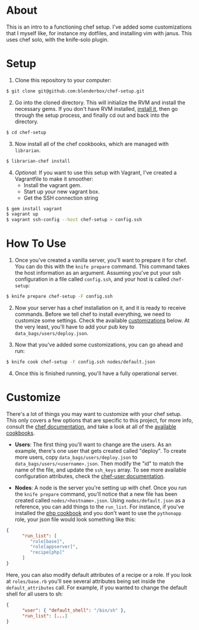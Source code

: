 # <a name="about"></a> About
This is an intro to a functioning chef setup. I've added some
customizations that I myself like, for instance my dotfiles, and
installing vim with janus. This uses chef solo, with the knife-solo
plugin.


# <a name="setup"></a> Setup
1. Clone this repository to your computer:
```bash
$ git clone git@github.com:blenderbox/chef-setup.git
```

2. Go into the cloned directory. This will initialize the RVM and
   install the necessary gems. If you don't have RVM installed, [install
   it](https://rvm.io/rvm/install/), then go through the setup process, and
   finally cd out and back into the directory.
```bash
$ cd chef-setup
```

3. Now install all of the chef cookbooks, which are managed with
   `librarian`.
```bash
$ librarian-chef install
```

4. *Optional*: If you want to use this setup with Vagrant, I've created
   a Vagrantfile to make it smoother:
    * Install the vagrant gem.
    * Start up your new vagrant box.
    * Get the SSH connection string

```bash
$ gem install vagrant
$ vagrant up
$ vagrant ssh-config --host chef-setup > config.ssh
```


# <a name="how-to"></a> How To Use
1. Once you've created a vanilla server, you'll want to prepare it for
   chef. You can do this with the `knife prepare` command. This command
   takes the host information as an argument. Assuming you've put your 
   ssh configuration in a file called `config.ssh`, and your host is
   called `chef-setup`:
```bash
$ knife prepare chef-setup -F config.ssh
```

2. Now your server has a chef installation on it, and it is ready to
   receive commands. Before we tell chef to install everything, we need
   to customize some settings. Check the available [customizations](#customize)
   below. At the very least, you'll have to add your pub key to
   `data_bags/users/deploy.json`.

3. Now that you've added some customizations, you can go ahead and run:
```bash
$ knife cook chef-setup -F config.ssh nodes/default.json
```

4. Once this is finished running, you'll have a fully operational
   server.


# <a name="customize"></a> Customize
There's a lot of things you may want to customize with your chef setup.
This only covers a few options that are specific to this project, for
more info, consult the [chef documentation](http://wiki.opscode.com/display/chef/Home),
and take a look at all of the
[available cookbooks](https://github.com/opscode-cookbooks/).

* **Users**: The first thing you'll want to change are the users. As an
example, there's one user that gets created called "deploy". To create
more users, copy `data_bags/users/deploy.json` to
`data_bags/users/<username>.json`. Then modify the "id" to match the
name of the file, and update the `ssh_keys` array. To see more available
configuration attributes, check the
[chef-user documentation](https://github.com/fnichol/chef-user/blob/master/README.md).

* **Nodes**: A node is the server you're setting up with chef. Once you
run the `knife prepare` command, you'll notice that a new file has
been created called `nodes/<hostname>.json`. Using `nodes/default.json`
as a reference, you can add things to the `run_list`. For instance, if
you've installed the [php cookbook](https://github.com/opscode-cookbooks/php)
and you don't want to use the `pythonapp` role, your json file would
look something like this:
```json
{
      "run_list": [
         "role[base]",
         "role[appserver]",
         "recipe[php]"
      ]
}
```
Here, you can also modify default attributes of a recipe or a role. If
you look at `roles/base.rb` you'll see several attributes being set
inside the `default_attributes` call. For example, if you wanted to
change the default shell for all users to sh:
```json
{
      "user": { "default_shell": "/bin/sh" },
      "run_list": [...]
}
```
